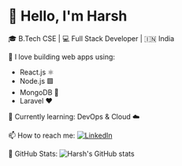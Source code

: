 # 👋 Hello, I'm Harsh

🎓 B.Tech CSE | 💻 Full Stack Developer | 🇮🇳 India

🚀 I love building web apps using:
- React.js ⚛️
- Node.js 🟩
- MongoDB 🍃
- Laravel ❤️

🌱 Currently learning: DevOps & Cloud ☁️

📫 How to reach me:
[![LinkedIn](https://img.shields.io/badge/-LinkedIn-blue?logo=linkedin)](https://linkedin.com/in/YOUR-USERNAME)

🔧 GitHub Stats:
![Harsh's GitHub stats](https://github-readme-stats.vercel.app/api?username=YOUR-USERNAME&show_icons=true&theme=radical)

